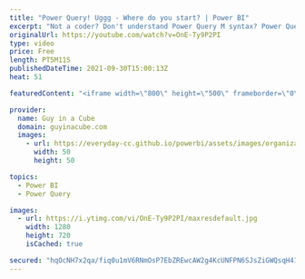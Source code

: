 ```yaml
---
title: "Power Query! Uggg - Where do you start? | Power BI"
excerpt: "Not a coder? Don't understand Power Query M syntax? Power Query can be fun, but also can turn complicated. Learning Power Query can make Power BI and Excel very rewarding. Adam has some resources to get you started in your journey.  Concept: Roche's Maxim https://ssbipolar.com/2021/05/31/roches-maxim/"
originalUrl: https://youtube.com/watch?v=OnE-Ty9P2PI
type: video
price: Free
length: PT5M11S
publishedDateTime: 2021-09-30T15:00:13Z
heat: 51

featuredContent: "<iframe width=\"800\" height=\"500\" frameborder=\"0\" src=\"https://www.youtube.com/embed/OnE-Ty9P2PI\" allow=\"accelerometer; autoplay; encrypted-media; gyroscope; picture-in-picture\" allowfullscreen></iframe>"

provider:
  name: Guy in a Cube
  domain: guyinacube.com
  images:
    - url: https://everyday-cc.github.io/powerbi/assets/images/organizations/guyinacube.com-50x50.jpg
      width: 50
      height: 50

topics:
  - Power BI
  - Power Query

images:
  - url: https://i.ytimg.com/vi/OnE-Ty9P2PI/maxresdefault.jpg
    width: 1280
    height: 720
    isCached: true

secured: "hqOcNH7x2qa/fiq0u1mV6RNmOsP7EbZREwcAW2g4KcUNFPN6SJsZiGWQsqH41hfqt3nywdiFtIvky6tqY1QtsEZvvQkeIofE2ZN1Hm+stUtzupwhLqi6lmNTiby5Ko/iejKnRFx7DpOvd+Er8qLLExLMvpSzgWsH3xPMHY1Q5P31VcnPvhb6+6rvqVRNY8racKzFN2VCBrnD95LgawId9cQlXoJoZLJS7szEFAepnxLQ34ZgCbRNsx5mCzCeUAG6rRKxzDbnohSqjilJYDaiMch+DIpng60ObtmYqSKw5nwVa0x2vzBf2w2rKElyoRw0PGrqO08Q17KaCF0sb7sFOeTouVDpXAlO0E/gIwxRy31EvoEKEhhaIC/momgxdpLlYR+pP39ZRLVxte9KfMelo/YNL3+ubRDzqiuh/YJ0Se8=;5mYoY3B3QIlUvSTRiAb3lg=="
---
```


